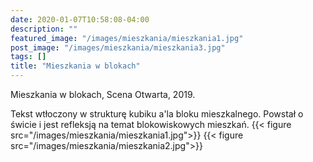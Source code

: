 ```yaml
---
date: 2020-01-07T10:58:08-04:00
description: ""
featured_image: "/images/mieszkania/mieszkania1.jpg"
post_image: "/images/mieszkania/mieszkania3.jpg"
tags: []
title: "Mieszkania w blokach"
---
```

Mieszkania w blokach, Scena Otwarta, 2019.

Tekst wtłoczony w strukturę kubiku a'la bloku mieszkalnego.
Powstał o świcie i jest refleksją na temat blokowiskowych mieszkań.
{{< figure src="/images/mieszkania/mieszkania1.jpg">}}
{{< figure src="/images/mieszkania/mieszkania2.jpg">}}

